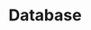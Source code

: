 ---
title: Database
layout: auto_contents

has_children: true
nav_order: 1
parent: 11DIT
categories:
  - basics:
    category_name: Database basics
    category_items:
      - intro:
        item_name: Intro to Database
        item_desc: What is a database?
        item_icon: 💾
        item_page: intro
      - implications:
        item_name: Relevant implications
        item_desc: What must you consider as you present the data?
        item_icon: 💭
        item_page: implications
  - database:
    category_name: Database design
    category_items:
      - design:
        item_name: Database design
        item_desc: Let's decide what data goes where
        item_icon: 🏗️
        item_page: design
      - types:
        item_name: Data Types
        item_desc: Decide what kind of data you're storing
        item_icon: 🔢
        item_page: types
      - testing:
        item_name: Testing
        item_desc: Ensure the integrity of your data
        item_icon: ✅
        item_page: testing
    category_name: Presentation of data
    category_items:
      - setup:
        item_name: Set up PowerApps
        item_desc: Learn the basics of this powerful design tool
        item_icon: 🔋
        item_page: setup
      - presentation:
        item_name: Presentation design
        item_desc: Present the data effectively for the purpose and end-user requirements
        item_icon: 🎨
        item_page: presentation
      - trialling:
        item_name: Trialling
        item_desc: Receiving user feedback to improve the presentation
        item_icon: 💬
        item_page: trialling
  - assessment:
    category_name: Assessment
    category_items:
      - assessment:
        item_name: Assessment
        item_desc: Due end of Term 1
        item_icon: 🧪
        item_page: assessment
---